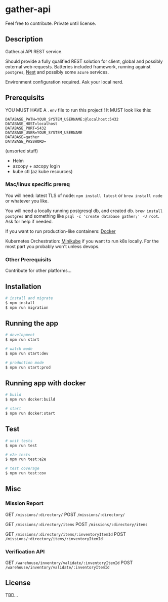 # gather-api

Feel free to contribute. Private until license.

## Description

Gather.ai API REST service.

Should provide a fully qualified REST solution for client, global and possibly external web requests. Batteries included framework, running against `postgres`, [Nest](https://github.com/nestjs/nest) and possibly some `azure` services.

Environment configuration required. Ask your local nerd.

## Prerequisits

YOU MUST HAVE A `.env` file to run this project!! It MUST look like this:

```
DATABASE_PATH=YOUR_SYSTEM_USERNAME:@localhost:5432
DATABASE_HOST=localhost
DATABASE_PORT=5432
DATABASE_USER=YOUR_SYSTEM_USERNAME
DATABASE=gather
DATABASE_PASSWORD=
```

(unsorted stuff)
- Helm
- azcopy + azcopy login
- kube ctl (az kube resources)

### Mac/linux specific prereq

You will need: latest TLS of node: `npm install latest` or `brew install node` or whatever you like.

You will need a locally running postgresql db, and created db. `brew install postgres` and something like `psql -c 'create database gather;' -U root`. Ask for help if needed.

If you want to run production-like containers: [Docker](https://www.docker.com/)

Kubernetes Orchestration: [Minikube](https://github.com/kubernetes/minikube) if you want to run k8s locally. For the most part you probably won't unless devops.

### Other Prerequisits

Contribute for other platforms... 

## Installation

```bash
# install and migrate
$ npm install
$ npm run migration
```

## Running the app

```bash
# development
$ npm run start

# watch mode
$ npm run start:dev

# production mode
$ npm run start:prod
```

## Running app with docker

```bash
# build
$ npm run docker:build

# start
$ npm run docker:start

```

## Test

```bash
# unit tests
$ npm run test

# e2e tests
$ npm run test:e2e

# test coverage
$ npm run test:cov
```

## Misc

### Mission Report

GET `/missions/:directory/`
POST `/missions/:directory/`

GET `/missions/:directory/items`
POST `/missions/:directory/items`

GET `/missions/:directory/items/:inventoryItemId`
POST `/missions/:directory/items/:inventoryItemId`

### Verification API

GET `/warehouse/inventory/validate/:inventoryItemId`
POST `/warehouse/inventory/validate/:inventoryItemId`

## License

TBD... 